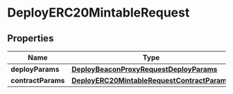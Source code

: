 

# DeployERC20MintableRequest

## Properties

Name | Type | Description | Notes
------------ | ------------- | ------------- | -------------
**deployParams** | [**DeployBeaconProxyRequestDeployParams**](DeployBeaconProxyRequestDeployParams.md) |  | 
**contractParams** | [**DeployERC20MintableRequestContractParams**](DeployERC20MintableRequestContractParams.md) |  | 




